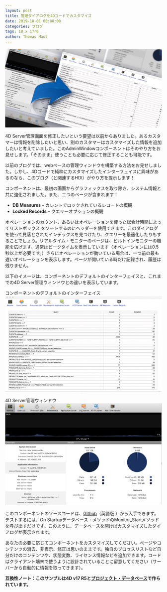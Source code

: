 ```yaml
---
layout: post
title: 管理ダイアログを4Dコードでカスタマイズ
date: 2019-10-01 00:00:00
categories: ブログ
tags: 18.x 17r6
author: Thomas Maul
---
```


![interfaceAdmin-1-1024x512](/images/blog/10/interfaceAdmin-1-1024x512.jpg)

4D Server管理画面を修正したいという要望は以前からありました。あるカスタマーは情報を削除したいと思い、別のカスタマーはカスタマイズした情報を追加したいと考えていました。このAdminWindowコンポーネントはそのやり方をお見せします。「そのまま」使うことも必要に応じて修正することも可能です。

以前のブログでは、webベースの管理ウィンドウを構築する方法をお見せしました。しかし、4Dコードで純粋にカスタマイズしたインターフェイスに興味があるのなら、このブログ（と関連するHDI）がやり方を提示します！

コンポーネントは、最初の画面からグラフィックスを取り除き、システム情報と共に強化されました。また、二つのページが含まれます：

* <strong> DB Measures</strong> – カレントでロックされているレコードの概観
* <strong>Locked Records</strong>  – クエリーオプションの概観

オペレーションのカウント、あるいはオペレーションを使った総合計時間によってリストボックス をソートするのにヘッダーを使用できます。このダイアログを使って見落とされたインデックスを見つけたり、クエリーを最適化したりもすることでしょう。リアルタイム・モニターのページは、ビルトインモニターの機能を広げます。通常はピークタイムを表示しています（オペレーションには0.5秒以上が必要です。）さらにオペレーションが動いている場合は、一つ前の最も遅いオペレーションを表示します。ページが開いている時だけ記録され、履歴は残りません。

以下のイメージは、コンポーネントのデフォルトのインターフェイスと、これまでの4D Server管理ウィンドウとの違いを表示しています。

コンポーネントのデフォルトのインターフェイス
![adminWindowDBM-1024x625](/images/blog/10/adminWindowDBM-1024x625.png)

4D Server管理ウィンドウ
![defaultServerAdmin](/images/blog/10/defaultServerAdmin.png)

このコンポーネントのソースコードは、<a href="https://github.com/ThomasMaul/AdminWindow">Github</a>（英語版 ）から入手できます。テストするには、<span class="notranslate command">On Startup</span>データベース・メソッドの<span class="notranslate command">Monitor_Start</span>メソッドを呼び出すだけです。このように、データベースを開けばカスタマイズしたダイアログが表示されます。

あなたの必要に応じてコンポーネントをカスタマイズしてください。ページやコンテンツの消去、非表示、修正は思いのままです。独自のプロセスリストなど自分だけのコンテンツや、状態変数、ライセンス情報などを追加できます。コードはクライアント端末で使うように設計されていることに留意してください（サーバーから自動的に情報を取ってきます）。

<strong>互換性ノート：このサンプルは4D v17 R5と<a href="https://developer.4d.com/docs/en/Project/overview.html">プロジェクト・データベース</a>で作られています。</strong>

